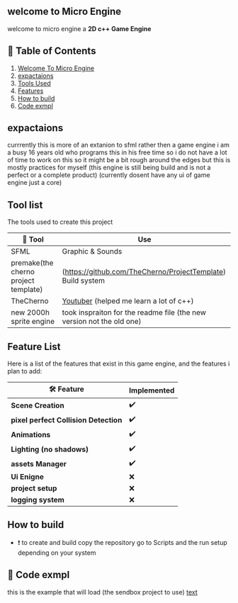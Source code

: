 ## welcome to Micro Engine

welcome to micro engine a **2D c++ Game Engine** 

## 📑 Table of Contents
1. [Welcome To Micro Engine](#welcome-to-Micro-Engine)
2. [expactaions](#expactaions)
3. [Tools Used](#Tool-list)
4. [Features](#features)
5. [How to build](#how-to-build)
6. [Code exmpl](#getting-started)

## expactaions
currrently this is more of an extanion to sfml rather then a game engine
i am a busy 16 years old who programs this in his free time so i do not have a lot of time to work on this so it might be a bit rough around the edges but this is mostly practices for myself
(this engine is still being build and is not a perfect or a complete product)
(currently dosent have any ui of game engine just a core)

## Tool list
The tools used to create this project 

| 🔧 Tool|Use|
|-----|-------------|
|SFML|Graphic & Sounds|
|premake(the cherno project template)| (https://github.com/TheCherno/ProjectTemplate) Build system|
|TheCherno| [Youtuber](https://www.youtube.com/@TheCherno) (helped me learn a lot of c++) |
|new 2000h sprite engine| took inspraiton for the readme file (the new version not the old one)|

## Feature List
Here is a list of the features that exist in this game engine, and the features i plan to add: 

| 🛠️ Feature | Implemented |
|---------|-------------|
| **Scene Creation** | ✔️ |
| **pixel perfect Collision Detection** | ✔️ |
| **Animations** | ✔️ |
| **Lighting (no shadows)** | ✔️ |
| **assets Manager** | ✔️ |
| **Ui Enigne** | ❌ |
| **project setup** | ❌ |
| **logging system** | ❌ |

## How to build
- ❗ to create and build copy the repository go to Scripts and the run setup depending on your system

## 🏁 Code exmpl
this is the example that will load (the sendbox project to use)
[text](SendBox/src/SendBoxApp.cpp)

